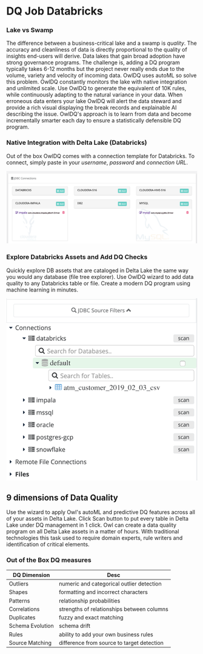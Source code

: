 # DQ Job Databricks

### Lake vs Swamp

The difference between a business-critical lake and a swamp is _quality_. The accuracy and cleanliness of data is directly proportional to the quality of insights end-users will derive. Data lakes that gain broad adoption have strong governance programs. The challenge is, adding a DQ program typically takes 6-12 months but the project never really ends due to the volume, variety and velocity of incoming data. OwlDQ uses autoML so solve this problem. OwlDQ constantly monitors the lake with native integration and unlimited scale. Use OwlDQ to generate the equivalent of 10K rules, while continuously adapting to the natural variance in your data. When erroneous data enters your lake OwlDQ will alert the data steward and provide a rich visual displaying the break records and explainable AI describing the issue.  OwlDQ's approach is to learn from data and become incrementally smarter each day to ensure a statistically defensible DQ program.

### Native Integration with Delta Lake (Databricks)

Out of the box OwlDQ comes with a connection template for Databricks.  To connect, simply paste in your _username_, _password_ and _connection URL_.   

![](../.gitbook/assets/owl-databricks.png)

### Explore Databricks Assets and Add DQ Checks

Quickly explore DB assets that are cataloged in Delta Lake the same way you would any database (file tree explorer).  Use OwlDQ wizard to add data quality to any Databricks table or file.  Create a modern DQ program using machine learning in minutes.

![](<../.gitbook/assets/Screen Shot 2020-01-30 at 7.22.56 PM.png>)

## 9 dimensions of Data Quality

Use the wizard to apply Owl's autoML and predictive DQ features across all of your assets in Delta Lake.  Click Scan button to put every table in Delta Lake under DQ management in 1 click.  Owl can create a data quality program on all Delta Lake assets in a matter of hours.  With traditional technologies this task used to require domain experts, rule writers and identification of critical elements. 

### Out of the Box DQ measures

| DQ Dimension     | Desc                                       |
| ---------------- | ------------------------------------------ |
| Outliers         | numeric and categorical outlier detection  |
| Shapes           | formatting and incorrect characters        |
| Patterns         | relationship probabilities                 |
| Correlations     | strengths of relationships between columns |
| Duplicates       | fuzzy and exact matching                   |
| Schema Evolution | schema drift                               |
| Rules            | ability to add your own business rules     |
| Source Matching  | difference from source to target detection |
